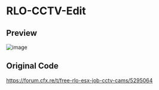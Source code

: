 # RLO-CCTV-Edit

## Preview
![image](https://github.com/user-attachments/assets/e8aecfc4-2e2e-4c40-8436-cf4bdd99#a81b)

## Original Code
https://forum.cfx.re/t/free-rlo-esx-job-cctv-cams/5295064
